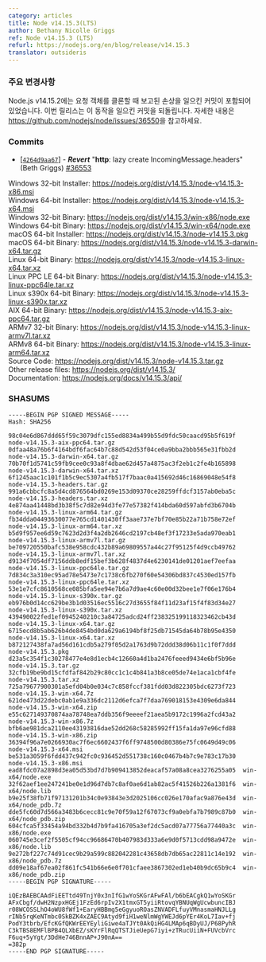 ```yaml
---
category: articles
title: Node v14.15.3(LTS)
author: Bethany Nicolle Griggs
ref: Node v14.15.3 (LTS)
refurl: https://nodejs.org/en/blog/release/v14.15.3
translator: outsideris
---
```


<!--
### Notable Changes

Node.js v14.15.2 included a commit that has caused reported breakages when cloning request objects. This release reverts the commit that introduced the behaviour change. See https://github.com/nodejs/node/issues/36550 for more details.
-->

### 주요 변경사항

Node.js v14.15.2에는 요청 객체를 클론할 때 보고된 손상을 일으킨 커밋이 포함되어 있었습니다. 이번 릴리스는 이 동작을 일으킨 커밋을 되돌립니다. 자세한 내용은 <https://github.com/nodejs/node/issues/36550>을 참고하세요.

### Commits

* [[`4264d9aa67`](https://github.com/nodejs/node/commit/4264d9aa67)] - ***Revert*** "**http**: lazy create IncomingMessage.headers" (Beth Griggs) [#36553](https://github.com/nodejs/node/pull/36553)

Windows 32-bit Installer: https://nodejs.org/dist/v14.15.3/node-v14.15.3-x86.msi<br>
Windows 64-bit Installer: https://nodejs.org/dist/v14.15.3/node-v14.15.3-x64.msi<br>
Windows 32-bit Binary: https://nodejs.org/dist/v14.15.3/win-x86/node.exe<br>
Windows 64-bit Binary: https://nodejs.org/dist/v14.15.3/win-x64/node.exe<br>
macOS 64-bit Installer: https://nodejs.org/dist/v14.15.3/node-v14.15.3.pkg<br>
macOS 64-bit Binary: https://nodejs.org/dist/v14.15.3/node-v14.15.3-darwin-x64.tar.gz<br>
Linux 64-bit Binary: https://nodejs.org/dist/v14.15.3/node-v14.15.3-linux-x64.tar.xz<br>
Linux PPC LE 64-bit Binary: https://nodejs.org/dist/v14.15.3/node-v14.15.3-linux-ppc64le.tar.xz<br>
Linux s390x 64-bit Binary: https://nodejs.org/dist/v14.15.3/node-v14.15.3-linux-s390x.tar.xz<br>
AIX 64-bit Binary: https://nodejs.org/dist/v14.15.3/node-v14.15.3-aix-ppc64.tar.gz<br>
ARMv7 32-bit Binary: https://nodejs.org/dist/v14.15.3/node-v14.15.3-linux-armv7l.tar.xz<br>
ARMv8 64-bit Binary: https://nodejs.org/dist/v14.15.3/node-v14.15.3-linux-arm64.tar.xz<br>
Source Code: https://nodejs.org/dist/v14.15.3/node-v14.15.3.tar.gz<br>
Other release files: https://nodejs.org/dist/v14.15.3/<br>
Documentation: https://nodejs.org/docs/v14.15.3/api/

### SHASUMS

```
-----BEGIN PGP SIGNED MESSAGE-----
Hash: SHA256

98c04e6d867ddd65f59c3079dfc155ed8834a499b55d9fdc50caacd95b5f619f  node-v14.15.3-aix-ppc64.tar.gz
0dfaa48a76b6f4164bdf6fac64b7c88d542d53f04ce0a9bba2bbb565e31fbb2d  node-v14.15.3-darwin-x64.tar.gz
70b70f1d5741c59fb9cee0c93a8f4dbae62d457a4875ac3f2eb1c2fe4b165898  node-v14.15.3-darwin-x64.tar.xz
6f1245aac1c101f1b5c9ec5307a4fb517f7baac0a415692d46c16869048e54f8  node-v14.15.3-headers.tar.gz
991a6cbbcfc8a5d4cd876564bd0269e153d09370ce28259ffdcf3157ab0eba5c  node-v14.15.3-headers.tar.xz
4e874aa41448bd3b38f5c7d82e94d3fe77e57382f414bda60d597abfd3b6704b  node-v14.15.3-linux-arm64.tar.gz
fb34dda04493630077e765cd1401430ff3aae737e7bf70e85b22a71b758e72ef  node-v14.15.3-linux-arm64.tar.xz
b5d9f957ee6d59c7623d2d3f4a2db2646cd2197cb48ef3f17233e5ada970eab1  node-v14.15.3-linux-armv7l.tar.gz
be709720550bafc538e958cdc432b89a69809557a44c27f95125f4d9ccb49762  node-v14.15.3-linux-armv7l.tar.xz
d9134f7054df7156ddb8edf15bef3b628f4837d4e6230141de01201aef7eefaa  node-v14.15.3-linux-ppc64le.tar.gz
7d834c3a310ec95ad78e5473e7c1738c6fb270f60e54306bd837c4530ed157fb  node-v14.15.3-linux-ppc64le.tar.xz
53e1e7cfc8610568ce085bfa5ee94e7b6a7d9ae4c60e00d32bee1e7f06e176b4  node-v14.15.3-linux-s390x.tar.gz
eb976b0d14cc629be3b1d03516ec5516c27d3655f84f11d23af15f4f83d34e27  node-v14.15.3-linux-s390x.tar.xz
439490022fed1ef0945240210c3a84725adcd24ff238325199118323462cb43d  node-v14.15.3-linux-x64.tar.gz
6715ecd8b5ab626b4de8454bd0da629a6194bf8f25db71545da64b78b95e4350  node-v14.15.3-linux-x64.tar.xz
b872127438fa7ad56d161cdb5a279f05d2a1763d9b72ddd38d06b11c1f0f7ddd  node-v14.15.3.pkg
d23a5c354f1c30278477e4e8d1ecb4c12660a4d1ba2476feeed9434e6bf5b96e  node-v14.15.3.tar.gz
32cfb19be9bd15cfdfaf842b29c80cc1c1c4b841a3b8ce05de74e1aca1cbf4fe  node-v14.15.3.tar.xz
725a79677900301a5efd04b0e034c7c858fccf381fdd03d822305bdc6273f723  node-v14.15.3-win-x64.7z
621de473d22debc0ab1e9a336dc2112d6efca7f7daa769018153e4309e6da844  node-v14.15.3-win-x64.zip
e55c627149370874aa78748ea7ddb356f9eeeef21aea5b9172c1996a2fcd43a2  node-v14.15.3-win-x86.7z
bfb6ae981dca2110ee43193816dae52dd268c58285992ff15fa1da97e96cfd88  node-v14.15.3-win-x86.zip
36394f96a7e0266930ac7f6ec6602437f6ff9748500d80386e75fc0649d49c06  node-v14.15.3-x64.msi
be531a3059f6fdd437c942fc0c936452d551738c160c0467b4b7c9e783c17b30  node-v14.15.3-x86.msi
ead8fdc07a2898d3ea05d53bd7d7b909413852deacaf57a08a8cea3276255a05  win-x64/node.exe
32f62aef1ee247241be0e1d96d7db7c8af0ae6d1ab82ac5f41526b226a1381f6  win-x64/node.lib
b9e25f38fb71f97131201b34c0e93843e3d2025106cc026e170afac9a876e43d  win-x64/node_pdb.7z
dde5fc60d7d566a3483b6cecc81c9e70f59a12f67073cf9a0ebfa7b7989c87b0  win-x64/node_pdb.zip
604cfca5f33454a94bd332b4d7b9fa416705a3ef2dc5acd07a77756a77440a3c  win-x86/node.exe
060745e3cef2f5505cf94cc96686470b407983d333a6e9d0f5713cdd98a9472e  win-x86/node.lib
9e272bf227c74d91cec9b29a599c882042281c43658db7db65ac22811c14e192  win-x86/node_pdb.7z
dd09e18af67ea02f861fc541b66e6e0f701cfaee3867302ed1eb40b9dc65b9c4  win-x86/node_pdb.zip
-----BEGIN PGP SIGNATURE-----

iQEzBAEBCAAdFiEETtd49TnjY0x3nIfG1wYoSKGrAFwFAl/b6bEACgkQ1wYoSKGr
AFxCbgf/dwH2NzpxHGEj1FzEd6rpIv2X1tmxGT5yiiRtovqYBNUqWgUcwbuncIBJ
r08WCOSSLhO4oWU8fWf1+EaryHBBmg5eGgyuoROasZNVADFLfuyVMnasmaHNJLLg
rINb5rqKeNTmbc0SkBZK4xZAEC9Atyd9fiH1weNlmWgYWEJd6pYEr4KoL7Iav+fj
PodY3tbrb/EfcKGfQKWrEEYEyliGiwe4aTJYt0AkQiHG4LMAp6qBDyUJ/P68PyhR
C3kTBS8EMFlBPB4QLXbEZ/sKYrFlRqQTSTJieUepG7iyi+zTRucUiiN+FUVcbVrc
F6uq+5yYgt/3DdHe746BnnAP+J90nA==
=382p
-----END PGP SIGNATURE-----

```
